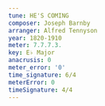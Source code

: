 ```yaml
---
tune: HE'S COMING
composer: Joseph Barnby
arranger: Alfred Tennyson
year: 1820-1910
meter: 7.7.7.3.
key: E♭ Major
anacrusis: 0
meter_error: '0'
time_signature: 6/4
meterError: 0
timeSignature: 4/4
---
```

